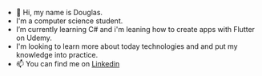 - 👋 Hi, my name is Douglas.
-    I'm a computer science student.
-    I’m currently learning C# and i'm leaning how to create apps with Flutter on Udemy.
-    I'm looking to learn more about today technologies and and put my knowledge into practice.
- 📫 You can find me on [Linkedin](https://www.linkedin.com/in/douglas-de-souza-silva-688494178/) 

<!---
Dougsza/Dougsza is a ✨ special ✨ repository because its `README.md` (this file) appears on your GitHub profile.
You can click the Preview link to take a look at your changes.
--->
